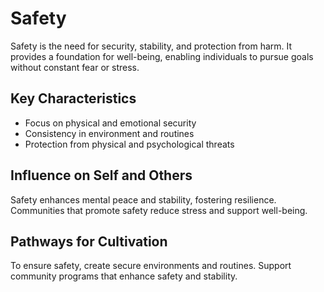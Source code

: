 # Safety

Safety is the need for security, stability, and protection from harm. It provides a foundation for well-being, enabling individuals to pursue goals without constant fear or stress.

## Key Characteristics

- Focus on physical and emotional security
- Consistency in environment and routines
- Protection from physical and psychological threats

## Influence on Self and Others

Safety enhances mental peace and stability, fostering resilience. Communities that promote safety reduce stress and support well-being.

## Pathways for Cultivation

To ensure safety, create secure environments and routines. Support community programs that enhance safety and stability.
